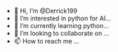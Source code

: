 - 👋 Hi, I’m @Derrick199
- 👀 I’m interested in python for AI...
- 🌱 I’m currently learning python...
- 💞️ I’m looking to collaborate on ...
- 📫 How to reach me ...

<!---
Derrick199/Derrick199 is a ✨ special ✨ repository because its `README.md` (this file) appears on your GitHub profile.
You can click the Preview link to take a look at your changes.
--->
